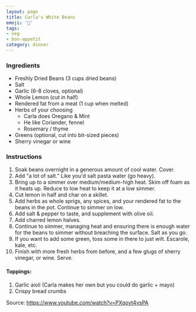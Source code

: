 ```yaml
---
layout: page
title: Carla's White Beans
emoji: '🍲'
tags:
- veg
- bon-appetit
category: dinner
---
```


### Ingredients

- Freshly Dried Beans (3 cups dried beans)
- Salt
- Garlic (6-8 cloves, optional)
- Whole Lemon (cut in half)
- Rendered fat from a meat (1 cup when melted)
- Herbs of your choosing
    - Carla does Oregano & Mint
    - He like Coriander, fennel
    - Rosemary / thyme
- Greens (optional, cut into bit-sized pieces)
- Sherry vinegar or wine

### Instructions

1. Soak beans overnight in a generous amount of cool water. Cover.
2. Add "a lot of salt." Like you'd salt pasta water (go heavy).
3. Bring up to a simmer over medium/medium-high heat. Skim off foam as it heats up. Reduce to low heat to keep it at a low simmer.
4. Cut lemon in half and char on a skillet.
5. Add herbs as whole sprigs, any spices, and your rendered fat to the beans in the pot. Continue to simmer on low.
6. Add salt & pepper to taste, and supplement with olive oil.
7. Add charred lemon halves.
8. Continue to simmer, managing heat and ensuring there is enough water for the beans to simmer without breaching the surface. Salt as you go.
9. If you want to add some green, toss some in there to just wilt. Escarole, kale, etc.
9. Finish with more fresh herbs from before, and a few glugs of sherry vinegar, or wine. Serve.

#### Toppings:

1. Garlic aioli (Carla makes her own but you could do garlic + mayo)
2. Crispy bread crumbs

Source: https://www.youtube.com/watch?v=PXqoyt4vsPA
